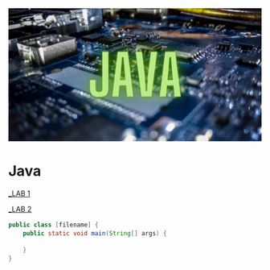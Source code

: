 <img src="https://raw.githubusercontent.com/PuemMTH/Java/master/image/JAVA.png" />

# Java

[_LAB 1](https://github.com/PuemMTH/Java/tree/master/_Lab1)

[_LAB 2](https://github.com/PuemMTH/Java/tree/master/_Lab2)

```java
public class [filename] {
    public static void main(String[] args) {
        
    }
}
```
